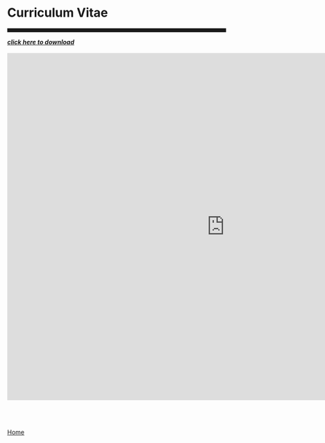 <body>
		
<div class="container">
<div class="blurb">
<h1>Curriculum Vitae</h1>

<hr style="height:9px;color:#84949B">
<a href="https://kellyjwallace.github.io/images/Kelly_Wallace_curriculum_vita_2020.pdf"><i><b>click here to download </b></i></a><br><br>


<embed src="https://kellyjwallace.github.io/images/Kelly_Wallace_curriculum_vita_2020.pdf" width="1000px" height="800px" />


	

<br><br>	
<a href="../">Home</a>
